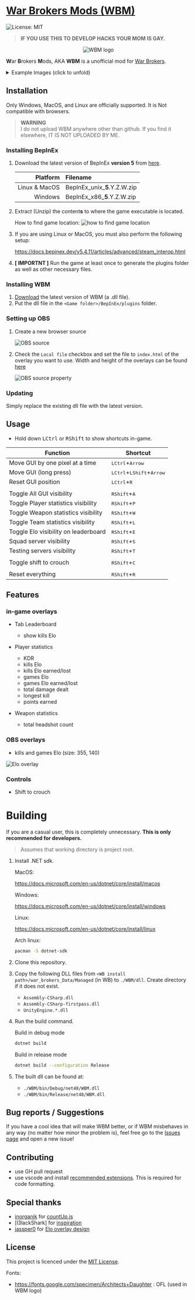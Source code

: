 # [War Brokers Mods (WBM)](https://github.com/developomp/WBM)

![License: MIT](https://img.shields.io/github/license/developomp/WBM?style=flat-square&color=blue)

> **IF YOU USE THIS TO DEVELOP HACKS YOUR MOM IS GAY.**

<p align="center">
  <img src="images/WBM.png" alt="WBM logo"/>
</p>

**W**ar **B**rokers **M**ods, AKA **WBM** is a unofficial mod for [War Brokers](https://store.steampowered.com/app/750470).<br />

<details>
<summary>Example Images (click to unfold)</summary>

![Example 1](./images/example1.png)

![Example 2](./images/example2.png)

![Example 3](./images/example3.png)

</details>

## Installation

Only Windows, MacOS, and Linux are officially supported. It is Not compatible with browsers.

> **WARNING**<br />
> I do not upload WBM anywhere other than github. If you find it elsewhere, IT IS NOT UPLOADED BY ME.

### Installing BepInEx

1. Download the latest version of BepInEx **version 5** from [here](https://github.com/BepInEx/BepInEx/releases).

   |      Platform | Filename                      |
   | ------------: | :---------------------------- |
   | Linux & MacOS | BepInEx_unix\_**5**.Y.Z.W.zip |
   |       Windows | BepInEx_x86\_**5**.Y.Z.W.zip  |

2. Extract (Unzip) the content**s** to where the game executable is located.

   How to find game location:
   ![how to find game location](./images/local_files.png)

3. If you are using Linux or MacOS, you must also perform the following setup:

   https://docs.bepinex.dev/v5.4.11/articles/advanced/steam_interop.html

4. **[ IMPORTNT ]** Run the game at least once to generate the plugins folder as well as other necessary files.

### Installing WBM

1. [Download](https://github.com/developomp/WBM/releases/latest) the latest version of WBM (a .dll file).
2. Put the dll file in the `<Game folder>/BepInEx/plugins` folder.

### Setting up OBS

1. Create a new browser source

   ![OBS source](./images/obs_source.png)

2. Check the `Local file` checkbox and set the file to `index.html` of the overlay you want to use. Width and height of the overlays can be found [here](#obs-overlays)

   ![OBS source property](./images/obs_source_props.png)

### Updating

Simply replace the existing dll file with the latest version.

## Usage

- Hold down <kbd>LCtrl</kbd> or <kbd>RShift</kbd> to show shortcuts in-game.

| Function                             | Shortcut                                            |
| ------------------------------------ | --------------------------------------------------- |
| Move GUI by one pixel at a time      | <kbd>LCtrl</kbd>+<kbd>Arrow</kbd>                   |
| Move GUI (long press)                | <kbd>LCtrl</kbd>+<kbd>LShift</kbd>+<kbd>Arrow</kbd> |
| Reset GUI position                   | <kbd>LCtrl</kbd>+<kbd>R</kbd>                       |
|                                      |                                                     |
| Toggle All GUI visibility            | <kbd>RShift</kbd>+<kbd>A</kbd>                      |
| Toggle Player statistics visibility  | <kbd>RShift</kbd>+<kbd>P</kbd>                      |
| Toggle Weapon statistics visibility  | <kbd>RShift</kbd>+<kbd>W</kbd>                      |
| Toggle Team statistics visibility    | <kbd>RShift</kbd>+<kbd>L</kbd>                      |
| Toggle Elo visibility on leaderboard | <kbd>RShift</kbd>+<kbd>E</kbd>                      |
| Squad server visibility              | <kbd>RShift</kbd>+<kbd>S</kbd>                      |
| Testing servers visibility           | <kbd>RShift</kbd>+<kbd>T</kbd>                      |
|                                      |                                                     |
| Toggle shift to crouch               | <kbd>RShift</kbd>+<kbd>C</kbd>                      |
|                                      |                                                     |
| Reset everything                     | <kbd>RShift</kbd>+<kbd>R</kbd>                      |

## Features

### in-game overlays

- Tab Leaderboard

  - show kills Elo

- Player statistics

  - KDR
  - kills Elo
  - kills Elo earned/lost
  - games Elo
  - games Elo earned/lost
  - total damage dealt
  - longest kill
  - points earned

- Weapon statistics

  - total headshot count

### OBS overlays

- kills and games Elo (size: 355, 140)

![Elo overlay](./images/elo.png)

<!--
- top player per criteria (kills, longest kills, points, etc.)
- kill streak
- hit accuracy
- game mode
- team score
- server id
- streamer ID
- survivors left in a BR match
- teammate name
- played game history (win, lose, and by how much)
- ping in millisecond per player
- if a player is a bot or not
- Daily and history record
-->

### Controls

- Shift to crouch

# Building

If you are a casual user, this is completely unnecessary. **This is only recommended for developers.**

> Assumes that working directory is project root.

1. Install .NET sdk.

   MacOS:

   https://docs.microsoft.com/en-us/dotnet/core/install/macos

   Windows:

   https://docs.microsoft.com/en-us/dotnet/core/install/windows

   Linux:

   https://docs.microsoft.com/en-us/dotnet/core/install/linux

   Arch linux:

   ```bash
   pacman -S dotnet-sdk
   ```

2. Clone this repository.
3. Copy the following DLL files from `<WB install path>/war_brokers_Data/Managed` (in WB) to `./WBM/dll`. Create directory if it does not exist.

   - `Assembly-CSharp.dll`
   - `Assembly-CSharp-firstpass.dll`
   - `UnityEngine.*.dll`

4. Run the build command.

   Build in debug mode

   ```bash
   dotnet build
   ```

   Build in release mode

   ```bash
   dotnet build --configuration Release
   ```

5. The built dll can be found at:

   - `./WBM/bin/Debug/net48/WBM.dll`
   - `./WBM/bin/Release/net48/WBM.dll`

## Bug reports / Suggestions

If you have a cool idea that will make WBM better, or if WBM misbehaves in any way (no matter how minor the problem is), feel free go to the [Issues page](https://github.com/developomp/WBM/issues) and open a new issue!

## Contributing

- use GH pull request
- use vscode and install [recommended extensions](.vscode/extensions.json). This is required for code formatting.

## Special thanks

- [inorganik](https://github.com/inorganik) for [countUp.js](https://github.com/inorganik/countUp.js)
- [l3lackShark] for [inspiration](https://github.com/l3lackShark/gosumemory)
- [jassper0](https://github.com/jassper0) for [Elo overlay design](https://github.com/l3lackShark/static/tree/master/Simplistic)

## License

This project is licenced under the [MIT License](https://opensource.org/licenses/MIT).

Fonts:

- https://fonts.google.com/specimen/Architects+Daughter : OFL (used in WBM logo)

